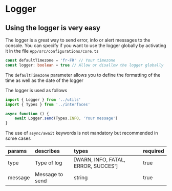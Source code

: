 # Logger

## Using the logger is very easy

The logger is a great way to send error, info or alert messages to the console. You can specify if you want to use the logger globally by activating it in the file `App/src/configurations/core.ts`

```typescript
const defaultTimezone = 'fr-FR' // Your timezone
const logger: boolean = true // Allow or disallow the logger globally
```

The `defaultTimezone` parameter allows you to define the formatting of the time as well as the date of the logger

The logger is used as follows

```typescript
import { Logger } from '../utils'
import { Types } from '../interfaces'

async function () {
    await Logger.send(Types.INFO, 'Your message')
}
```

The use of `async/await` keywords is not mandatory but recommended in some cases

| params | describes | types | required |
| :--- | :--- | :--- | :--- |
| type | Type of log | \[WARN, INFO, FATAL, ERROR, SUCCES'\] | true |
| message | Message to send | string | true |


